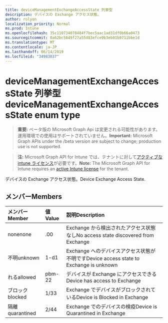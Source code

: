```yaml
---
title: deviceManagementExchangeAccessState 列挙型
description: デバイスの Exchange アクセス状態。
author: rolyon
localization_priority: Normal
ms.prod: Intune
ms.openlocfilehash: 35c110734078484f7bec5aac1ad31df0b66a0473
ms.sourcegitcommit: 0a62bc5849f27a55d83efce9b3eb01b9711bbe1d
ms.translationtype: MT
ms.contentlocale: ja-JP
ms.lasthandoff: 06/14/2019
ms.locfileid: "34983037"
---
```

# <a name="devicemanagementexchangeaccessstate-enum-type"></a><span data-ttu-id="b36fa-103">deviceManagementExchangeAccessState 列挙型</span><span class="sxs-lookup"><span data-stu-id="b36fa-103">deviceManagementExchangeAccessState enum type</span></span>

> <span data-ttu-id="b36fa-104">**重要:** ベータ版の Microsoft Graph Api は変更される可能性があります。運用環境での使用はサポートされていません。</span><span class="sxs-lookup"><span data-stu-id="b36fa-104">**Important:** Microsoft Graph APIs under the /beta version are subject to change; production use is not supported.</span></span>

> <span data-ttu-id="b36fa-105">**注:** Microsoft Graph API for Intune では、テナントに対して[アクティブな intune ライセンス](https://go.microsoft.com/fwlink/?linkid=839381)が必要です。</span><span class="sxs-lookup"><span data-stu-id="b36fa-105">**Note:** The Microsoft Graph API for Intune requires an [active Intune license](https://go.microsoft.com/fwlink/?linkid=839381) for the tenant.</span></span>

<span data-ttu-id="b36fa-106">デバイスの Exchange アクセス状態。</span><span class="sxs-lookup"><span data-stu-id="b36fa-106">Device Exchange Access State.</span></span>

## <a name="members"></a><span data-ttu-id="b36fa-107">メンバー</span><span class="sxs-lookup"><span data-stu-id="b36fa-107">Members</span></span>
|<span data-ttu-id="b36fa-108">メンバー</span><span class="sxs-lookup"><span data-stu-id="b36fa-108">Member</span></span>|<span data-ttu-id="b36fa-109">値</span><span class="sxs-lookup"><span data-stu-id="b36fa-109">Value</span></span>|<span data-ttu-id="b36fa-110">説明</span><span class="sxs-lookup"><span data-stu-id="b36fa-110">Description</span></span>|
|:---|:---|:---|
|<span data-ttu-id="b36fa-111">none</span><span class="sxs-lookup"><span data-stu-id="b36fa-111">none</span></span>|<span data-ttu-id="b36fa-112">.0</span><span class="sxs-lookup"><span data-stu-id="b36fa-112">0</span></span>|<span data-ttu-id="b36fa-113">Exchange から検出されたアクセス状態なし</span><span class="sxs-lookup"><span data-stu-id="b36fa-113">No access state discovered from Exchange</span></span>|
|<span data-ttu-id="b36fa-114">不明</span><span class="sxs-lookup"><span data-stu-id="b36fa-114">unknown</span></span>|<span data-ttu-id="b36fa-115">1-d</span><span class="sxs-lookup"><span data-stu-id="b36fa-115">1</span></span>|<span data-ttu-id="b36fa-116">Exchange へのデバイスアクセス状態が不明です</span><span class="sxs-lookup"><span data-stu-id="b36fa-116">Device access state to Exchange is unknown</span></span>|
|<span data-ttu-id="b36fa-117">れる</span><span class="sxs-lookup"><span data-stu-id="b36fa-117">allowed</span></span>|<span data-ttu-id="b36fa-118">pbm-2</span><span class="sxs-lookup"><span data-stu-id="b36fa-118">2</span></span>|<span data-ttu-id="b36fa-119">デバイスが Exchange にアクセスできる</span><span class="sxs-lookup"><span data-stu-id="b36fa-119">Device has access to Exchange</span></span>|
|<span data-ttu-id="b36fa-120">ブロック</span><span class="sxs-lookup"><span data-stu-id="b36fa-120">blocked</span></span>|<span data-ttu-id="b36fa-121">1/3</span><span class="sxs-lookup"><span data-stu-id="b36fa-121">3</span></span>|<span data-ttu-id="b36fa-122">Exchange でデバイスがブロックされている</span><span class="sxs-lookup"><span data-stu-id="b36fa-122">Device is Blocked in Exchange</span></span>|
|<span data-ttu-id="b36fa-123">隔離</span><span class="sxs-lookup"><span data-stu-id="b36fa-123">quarantined</span></span>|<span data-ttu-id="b36fa-124">2/4</span><span class="sxs-lookup"><span data-stu-id="b36fa-124">4</span></span>|<span data-ttu-id="b36fa-125">Exchange でのデバイスの検疫</span><span class="sxs-lookup"><span data-stu-id="b36fa-125">Device is Quarantined in Exchange</span></span>|





